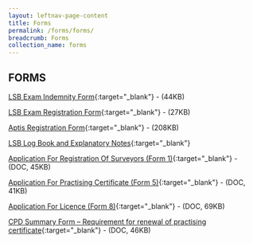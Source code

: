 ```yaml
---
layout: leftnav-page-content
title: Forms
permalink: /forms/forms/
breadcrumb: Forms
collection_name: forms
---
```


FORMS
---

[LSB Exam Indemnity Form](/files/examination-indemnity-form.pdf/){:target="_blank"} - (44KB)

[LSB Exam Registration Form](/files/examination-registration-form.pdf/){:target="_blank"} - (27KB)

[Aptis Registration Form](/files/Aptis.pdf/){:target="_blank"} - (208KB)

[LSB Log Book and Explanatory Notes](/files/LSBLogBookandExplanatoryNotes-v1.0.docx){:target="_blank"}

[Application For Registration Of Surveyors (Form 1)](/files/linkclick0317.doc/){:target="_blank"} - (DOC, 45KB)

[Application For Practising Certificate (Form 5)](/files/linkclickbc26.doc/){:target="_blank"} - (DOC, 41KB)

[Application For Licence (Form 8)](/files/linkclick32a1.doc/){:target="_blank"} - (DOC, 69KB)

[CPD Summary Form – Requirement for renewal of practising certificate](/files/linkclick917c.doc/){:target="_blank"} - (DOC, 46KB)
